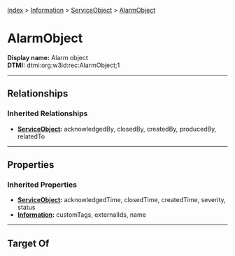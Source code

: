 [Index](../../Index.md) > [Information](../Information.md) > [ServiceObject](ServiceObject.md) > [AlarmObject](#)
# AlarmObject

**Display name:** Alarm object<br />
**DTMI:** dtmi:org:w3id:rec:AlarmObject;1

---

## Relationships

### Inherited Relationships
* **[ServiceObject](ServiceObject.md):** acknowledgedBy, closedBy, createdBy, producedBy, relatedTo

---

## Properties

### Inherited Properties
* **[ServiceObject](ServiceObject.md):** acknowledgedTime, closedTime, createdTime, severity, status
* **[Information](../Information.md):** customTags, externalIds, name

---

## Target Of
